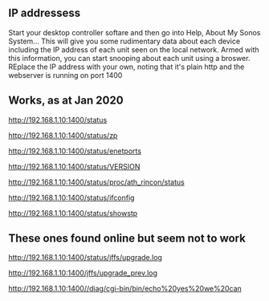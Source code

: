 IP addressess
-------------

Start your desktop controller softare and then go into Help, About My Sonos System...
This will give you some rudimentary data about each device including the IP address of each unit seen on the local network.
Armed with this information, you can start snooping about each unit using a broswer.  REplace the IP address with your own, noting that it's plain http and the webserver is running on port 1400

Works, as at Jan 2020
---------------------
http://192.168.1.10:1400/status

http://192.168.1.10:1400/status/zp

http://192.168.1.10:1400/status/enetports

http://192.168.1.10:1400/status/VERSION

http://192.168.1.10:1400/status/proc/ath_rincon/status

http://192.168.1.10:1400/status/ifconfig

http://192.168.1.10:1400/status/showstp

These ones found online but seem not to work
--------------------------------------------
http://192.168.1.10:1400/status/jffs/upgrade.log

http://192.168.1.10:1400/jffs/upgrade_prev.log

http://192.168.1.10:1400//diag/cgi-bin/bin/echo%20yes%20we%20can
